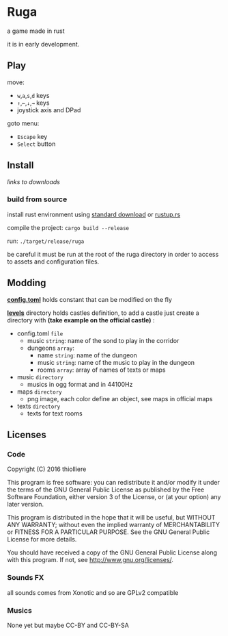# Ruga

a game made in rust

it is in early development.

## Play

move:
 * `w`,`a`,`s`,`d` keys
 * `↑`,`←`,`↓`,`→` keys
 * joystick axis and DPad

goto menu:
 * `Escape` key
 * `Select` button

## Install

*links to downloads*

### build from source

install rust environment using [standard download](https://www.rust-lang.org/en-US/downloads.html) or [rustup.rs](https://rustup.rs/)

compile the project: `cargo build --release`

run: `./target/release/ruga`

be careful it must be run at the root of the ruga directory in order to access to assets and configuration files.

## Modding

[**config.toml**](config.toml) holds constant that can be modified on the fly

[**levels**](levels) directory holds castles definition, to add a castle just create a directory with **(take example on the official castle)** :
* config.toml `file`
  * music `string`: name of the sond to play in the corridor
  * dungeons `array`:
    * name `string`: name of the dungeon
    * music `string`: name of the music to play in the dungeon
    * rooms `array`: array of names of texts or maps
* music `directory`
  * musics in ogg format and in 44100Hz
* maps `directory`
  * png image, each color define an object, see maps in official maps
* texts `directory`
  * texts for text rooms

## Licenses

### Code

Copyright (C) 2016 thiolliere

This program is free software: you can redistribute it and/or modify
it under the terms of the GNU General Public License as published by
the Free Software Foundation, either version 3 of the License, or
(at your option) any later version.

This program is distributed in the hope that it will be useful,
but WITHOUT ANY WARRANTY; without even the implied warranty of
MERCHANTABILITY or FITNESS FOR A PARTICULAR PURPOSE.  See the
GNU General Public License for more details.

You should have received a copy of the GNU General Public License
along with this program.  If not, see <http://www.gnu.org/licenses/>.

### Sounds FX

all sounds comes from Xonotic and so are GPLv2 compatible

### Musics

None yet but maybe CC-BY and CC-BY-SA
